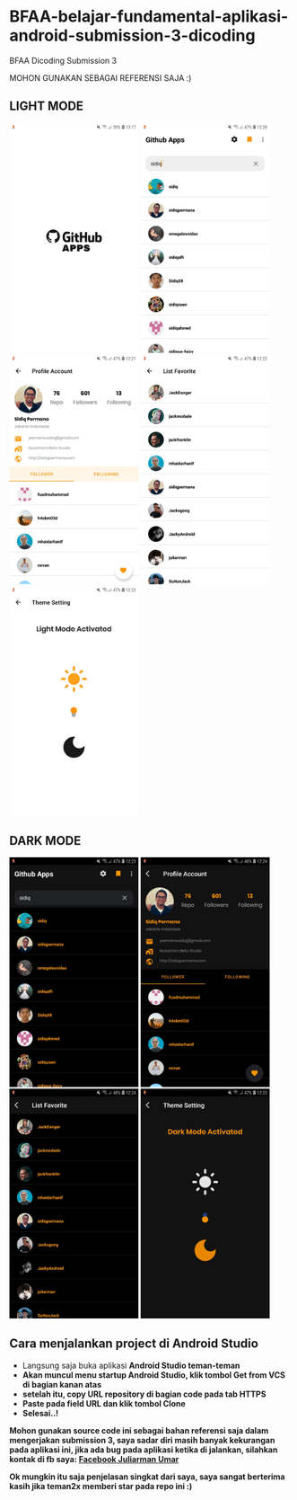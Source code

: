 # BFAA-belajar-fundamental-aplikasi-android-submission-3-dicoding
BFAA Dicoding Submission 3

MOHON GUNAKAN SEBAGAI REFERENSI SAJA :)

<h2>LIGHT MODE</h2>
<p>

<img src="https://github.com/juliarman/BFAA-belajar-fundamental-aplikasi-android-submission-3-dicoding/blob/main/app/src/main/res/drawable/splash_screen.jpg" width="230">

  <img src="https://github.com/juliarman/BFAA-belajar-fundamental-aplikasi-android-submission-3-dicoding/blob/main/app/src/main/res/drawable/lightmode_main.jpg" width="230">

<img src="https://github.com/juliarman/BFAA-belajar-fundamental-aplikasi-android-submission-3-dicoding/blob/main/app/src/main/res/drawable/lightmode_detailuser.jpg" width="230">

<img src="https://github.com/juliarman/BFAA-belajar-fundamental-aplikasi-android-submission-3-dicoding/blob/main/app/src/main/res/drawable/lightmode_listfavorit.jpg" width="230">

<img src="https://github.com/juliarman/BFAA-belajar-fundamental-aplikasi-android-submission-3-dicoding/blob/main/app/src/main/res/drawable/lightmode_themesettings.jpg" width="230">
  </p>


<h2>DARK MODE</h2>
<p>
  <img src="https://github.com/juliarman/BFAA-belajar-fundamental-aplikasi-android-submission-3-dicoding/blob/main/app/src/main/res/drawable/darkmode_main.jpg" width="230">

<img src="https://github.com/juliarman/BFAA-belajar-fundamental-aplikasi-android-submission-3-dicoding/blob/main/app/src/main/res/drawable/darkmode_detailuser.jpg" width="230">

<img src="https://github.com/juliarman/BFAA-belajar-fundamental-aplikasi-android-submission-3-dicoding/blob/main/app/src/main/res/drawable/darkmode_listfavorit.jpg" width="230">

<img src="https://github.com/juliarman/BFAA-belajar-fundamental-aplikasi-android-submission-3-dicoding/blob/main/app/src/main/res/drawable/darkmode_themesettings.jpg" width="230">
  </p>
  
  <h2>Cara menjalankan project di Android Studio</h2>
  <ul>
  <li>Langsung saja buka aplikasi <b>Android Studio<b> teman-teman</li>
  <li>Akan muncul menu startup Android Studio, klik tombol <b>Get from VCS</b> di bagian kanan atas</li>
  <li>setelah itu, copy URL repository di bagian code pada tab HTTPS</li>
  <li>Paste pada field URL dan klik tombol Clone</li>
  <li>Selesai..!
  </ul>

<p>Mohon gunakan source code ini sebagai bahan referensi saja dalam mengerjakan submission 3, saya sadar diri masih banyak kekurangan pada aplikasi ini, jika ada bug pada aplikasi ketika di jalankan, silahkan kontak di fb saya:  <a href = "https://www.facebook.com/juliarmanumar1996">Facebook Juliarman Umar</a>

<p>Ok mungkin itu saja penjelasan singkat dari saya, saya sangat berterima kasih jika teman2x memberi star pada repo ini :) 
